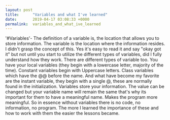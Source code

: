 ```yaml
---
layout: post
title:      "Variables and what I've learned"
date:       2019-04-17 03:08:33 +0000
permalink:  variables_and_what_ive_learned
---
```



'#Variables'- The definition of a variable is, the location that allows you to store information. The variable is the location where the information resides. I didn't grasp the concept of this. Yes it's easy to read it and say "okay got it" but not until you start to utilize the different types of variables, did I fully understand how they work. There are different types of variable too. You have your local variables (they begin with a lowercase letter, majority of  the time). Constant variables begin with Uppercase letters. Class variables which have the @@ before the name. And what have become my favorite are the instant variable, they begin with a single @, these are normally found in the initialization. Variables store your information. The value can be changed but your variable name will remain the same that's why its important for them to have a meaningful name. Makes the program more meaningful. So in essence without variables there is no code, no information, no program. The more I learned the importance of these and how to work with them the easier the lessons became. 
